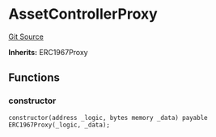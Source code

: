# AssetControllerProxy
[Git Source](https://gitlab.com/paper-tale-digital/blockchain/blob/3aef46fe69e8a41cefa0ac9d66abcd9403a5af24/src/asset/AssetControllerProxy.sol)

**Inherits:**
ERC1967Proxy


## Functions
### constructor


```solidity
constructor(address _logic, bytes memory _data) payable ERC1967Proxy(_logic, _data);
```

